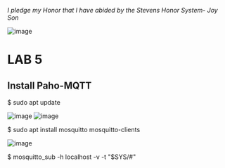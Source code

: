 *I pledge my Honor that I have abided by the Stevens Honor System- Joy Son*

![image](https://user-images.githubusercontent.com/98338109/232512103-f7701a51-025b-4485-b59c-02ed19ae2b9e.png)

# LAB 5

## Install Paho-MQTT

$ sudo apt update

![image](https://user-images.githubusercontent.com/98338109/232514224-b5d32733-a85d-40e8-8bf4-b3700edf4286.png)
![image](https://user-images.githubusercontent.com/98338109/232514442-6f812abc-4d40-4c69-b147-d9aa91fcc57e.png)

$ sudo apt install mosquitto mosquitto-clients

![image](https://user-images.githubusercontent.com/98338109/232514065-9fdd0ad6-811f-478c-9eff-655a19cd53aa.png)

$ mosquitto_sub -h localhost -v -t "\$SYS/#"

